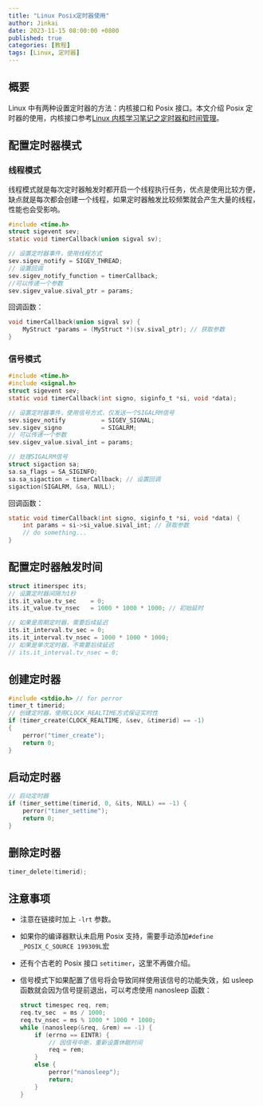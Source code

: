 ```yaml
---
title: "Linux Posix定时器使用"
author: Jinkai
date: 2023-11-15 08:00:00 +0800
published: true
categories: [教程]
tags: [Linux, 定时器]
---
```


## 概要

Linux 中有两种设置定时器的方法：内核接口和 Posix 接口。本文介绍 Posix 定时器的使用，内核接口参考[Linux 内核学习笔记之定时器和时间管理](/posts/linux-kernel-time/)。

## 配置定时器模式

### 线程模式

线程模式就是每次定时器触发时都开启一个线程执行任务，优点是使用比较方便，缺点就是每次都会创建一个线程，如果定时器触发比较频繁就会产生大量的线程，性能也会受影响。

```c
#include <time.h>
struct sigevent sev;
static void timerCallback(union sigval sv);

// 设置定时器事件，使用线程方式
sev.sigev_notify = SIGEV_THREAD;
// 设置回调
sev.sigev_notify_function = timerCallback;
//可以传递一个参数
sev.sigev_value.sival_ptr = params;
```

回调函数：

```c
void timerCallback(union sigval sv) {
    MyStruct *params = (MyStruct *)(sv.sival_ptr); // 获取参数
}
```

### 信号模式

```c
#include <time.h>
#include <signal.h>
struct sigevent sev;
static void timerCallback(int signo, siginfo_t *si, void *data);

// 设置定时器事件，使用信号方式，仅发送一个SIGALRM信号
sev.sigev_notify          = SIGEV_SIGNAL;
sev.sigev_signo           = SIGALRM;
// 可以传递一个参数
sev.sigev_value.sival_int = params;

// 处理SIGALRM信号
struct sigaction sa;
sa.sa_flags = SA_SIGINFO;
sa.sa_sigaction = timerCallback; // 设置回调
sigaction(SIGALRM, &sa, NULL);
```

回调函数：

```c
static void timerCallback(int signo, siginfo_t *si, void *data) {
    int params = si->si_value.sival_int; // 获取参数
    // do something...
}
```

## 配置定时器触发时间

```c
struct itimerspec its;
// 设置定时器间隔为1秒
its.it_value.tv_sec    = 0;
its.it_value.tv_nsec   = 1000 * 1000 * 1000; // 初始延时

// 如果是周期定时器，需要后续延迟
its.it_interval.tv_sec = 0;
its.it_interval.tv_nsec = 1000 * 1000 * 1000;
// 如果是单次定时器，不需要后续延迟
// its.it_interval.tv_nsec = 0;
```

## 创建定时器

```c
#include <stdio.h> // for perror
timer_t timerid;
// 创建定时器，使用CLOCK_REALTIME方式保证实时性
if (timer_create(CLOCK_REALTIME, &sev, &timerid) == -1)
{
    perror("timer_create");
    return 0;
}
```

## 启动定时器

```c
// 启动定时器
if (timer_settime(timerid, 0, &its, NULL) == -1) {
    perror("timer_settime");
    return 0;
}
```

## 删除定时器

```c
timer_delete(timerid);
```

## 注意事项

- 注意在链接时加上 `-lrt` 参数。
- 如果你的编译器默认未启用 Posix 支持，需要手动添加`#define _POSIX_C_SOURCE 199309L`宏
- 还有个古老的 Posix 接口 `setitimer`，这里不再做介绍。
- 信号模式下如果配置了信号将会导致同样使用该信号的功能失效，如 usleep 函数就会因为信号提前退出，可以考虑使用 nanosleep 函数：

  ```c
  struct timespec req, rem;
  req.tv_sec  = ms / 1000;
  req.tv_nsec = ms % 1000 * 1000 * 1000;
  while (nanosleep(&req, &rem) == -1) {
      if (errno == EINTR) {
          // 因信号中断，重新设置休眠时间
          req = rem;
      }
      else {
          perror("nanosleep");
          return;
      }
  }
  ```
